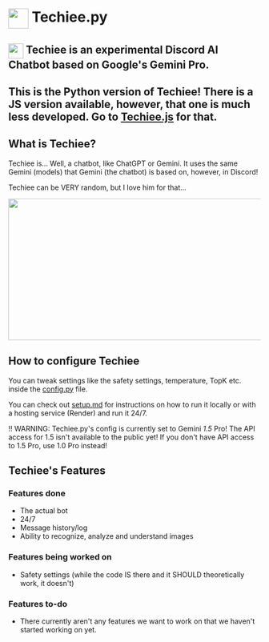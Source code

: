 # <img src="https://github.com/MerBudd/Techiee.js/assets/82082386/43cc9180-c22f-4418-8949-9834a5066089" width="40" height="40" align=top> Techiee.py

## <img src="https://github.com/MerBudd/Techiee.js/assets/82082386/43cc9180-c22f-4418-8949-9834a5066089" width="30" height="30" align=top> Techiee is an experimental Discord AI Chatbot based on Google's Gemini Pro.

## This is the Python version of Techiee! There is a JS version available, however, that one is much less developed. Go to [Techiee.js](https://github.com/MerBudd/Techiee.js) for that.

## What is Techiee?

Techiee is... Well, a chatbot, like ChatGPT or Gemini. It uses the same Gemini (models) that Gemini (the chatbot) is based on, however, in Discord!

Techiee can be VERY random, but I love him for that...

<img src="https://github.com/MerBudd/Techiee.js/assets/82082386/d9b79ff9-9274-4959-8cd6-317026625c84" width=540 height=283>


## How to configure Techiee

You can tweak settings like the safety settings, temperature, TopK etc. inside the [config.py](https://github.com/MerBudd/Techiee.py/blob/main/config.py) file.

You can check out [setup.md](https://github.com/MerBudd/Techiee.py/blob/main/setup.md) for instructions on how to run it locally or with a hosting service (Render) and run it 24/7.

!! WARNING: Techiee.py's config is currently set to Gemini *1.5* Pro! The API access for 1.5 isn't available to the public yet! If you don't have API access to 1.5 Pro, use 1.0 Pro instead!


## Techiee's Features

### Features done

- The actual bot
- 24/7
- Message history/log
- Ability to recognize, analyze and understand images

### Features being worked on

- Safety settings (while the code IS there and it SHOULD theoretically work, it doesn't)

### Features to-do

- There currently aren't any features we want to work on that we haven't started working on yet.
